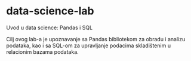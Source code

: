 # data-science-lab

Uvod u data science: Pandas i SQL

Cilj ovog lab-a je upoznavanje sa Pandas bibliotekom za obradu i analizu podataka, kao i sa SQL-om za upravljanje podacima skladištenim u relacionim bazama podataka.
